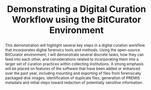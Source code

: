 ---
abstract: ' This demonstration will highlight several key steps in a digital curation
  workflow that incorporates digital forensics tools and methods. Using the open-source
  BitCurator environment, I will demonstrate several discrete tasks, how they can
  feed into each other, and considerations related to incorporating them into a larger
  set of curation practices within collecting institutions. A strong emphasis will
  be placed on features of the software that have been added or enhanced over the
  past year, including mounting and exporting of files from forensically packaged
  disk images, identification of duplicate files, generation of PREMIS metadata and
  initial steps toward redaction of potentially sensitive information.'
creators:
- Lee, Christopher
date: null
document_url: https://services.phaidra.univie.ac.at/api/object/o:378717/download
grand_parent: iPRES
institutions: []
keywords:
- forensics
- preservation
- dfxml
- metadata
- privacy
- collections
- acquisition
landing_page_url: https://phaidra.univie.ac.at/o:378717
language: eng
layout: publication
license: CC BY-NC-SA 3.0 AT
notes_url: null
parent: iPRES 2014
publication_type: demonstration
size: 140743
slides_url: null
source_name: iPRES
title: Demonstrating a Digital Curation Workflow using the BitCurator Environment
year: 2014
---